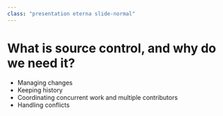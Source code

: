 ```yaml
---
class: "presentation eterna slide-normal"
---
```


# What is source control, and why do we need it?
* Managing changes
* Keeping history
* Coordinating concurrent work and multiple contributors
* Handling conflicts